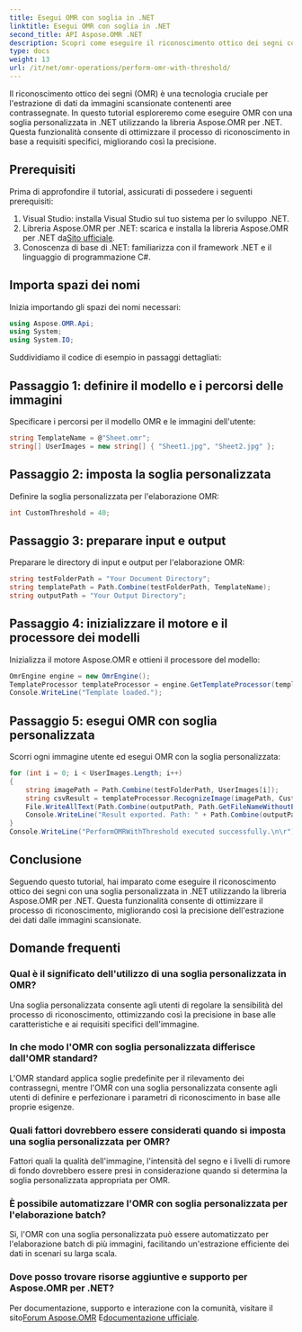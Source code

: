 ```yaml
---
title: Esegui OMR con soglia in .NET
linktitle: Esegui OMR con soglia in .NET
second_title: API Aspose.OMR .NET
description: Scopri come eseguire il riconoscimento ottico dei segni con una soglia personalizzata in .NET utilizzando Aspose.OMR per .NET. Migliora la precisione dei dati dalle immagini scansionate!
type: docs
weight: 13
url: /it/net/omr-operations/perform-omr-with-threshold/
---
```

Il riconoscimento ottico dei segni (OMR) è una tecnologia cruciale per l'estrazione di dati da immagini scansionate contenenti aree contrassegnate. In questo tutorial esploreremo come eseguire OMR con una soglia personalizzata in .NET utilizzando la libreria Aspose.OMR per .NET. Questa funzionalità consente di ottimizzare il processo di riconoscimento in base a requisiti specifici, migliorando così la precisione.
## Prerequisiti
Prima di approfondire il tutorial, assicurati di possedere i seguenti prerequisiti:
1. Visual Studio: installa Visual Studio sul tuo sistema per lo sviluppo .NET.
2.  Libreria Aspose.OMR per .NET: scarica e installa la libreria Aspose.OMR per .NET da[Sito ufficiale](https://releases.aspose.com/omr/net/).
3. Conoscenza di base di .NET: familiarizza con il framework .NET e il linguaggio di programmazione C#.
## Importa spazi dei nomi
Inizia importando gli spazi dei nomi necessari:
```csharp
using Aspose.OMR.Api;
using System;
using System.IO;
```
Suddividiamo il codice di esempio in passaggi dettagliati:
## Passaggio 1: definire il modello e i percorsi delle immagini
Specificare i percorsi per il modello OMR e le immagini dell'utente:
```csharp
string TemplateName = @"Sheet.omr";
string[] UserImages = new string[] { "Sheet1.jpg", "Sheet2.jpg" };
```
## Passaggio 2: imposta la soglia personalizzata
Definire la soglia personalizzata per l'elaborazione OMR:
```csharp
int CustomThreshold = 40;
```
## Passaggio 3: preparare input e output
Preparare le directory di input e output per l'elaborazione OMR:
```csharp
string testFolderPath = "Your Document Directory";
string templatePath = Path.Combine(testFolderPath, TemplateName);
string outputPath = "Your Output Directory";
```
## Passaggio 4: inizializzare il motore e il processore dei modelli
Inizializza il motore Aspose.OMR e ottieni il processore del modello:
```csharp
OmrEngine engine = new OmrEngine();
TemplateProcessor templateProcessor = engine.GetTemplateProcessor(templatePath);
Console.WriteLine("Template loaded.");
```
## Passaggio 5: esegui OMR con soglia personalizzata
Scorri ogni immagine utente ed esegui OMR con la soglia personalizzata:
```csharp
for (int i = 0; i < UserImages.Length; i++)
{
    string imagePath = Path.Combine(testFolderPath, UserImages[i]);
    string csvResult = templateProcessor.RecognizeImage(imagePath, CustomThreshold).GetCsv();
    File.WriteAllText(Path.Combine(outputPath, Path.GetFileNameWithoutExtension(UserImages[i]) + "_Threshold.csv"), csvResult);
    Console.WriteLine("Result exported. Path: " + Path.Combine(outputPath, Path.GetFileNameWithoutExtension(UserImages[i]) + "_Threshold.csv"));
}
Console.WriteLine("PerformOMRWithThreshold executed successfully.\n\r");
```
## Conclusione
Seguendo questo tutorial, hai imparato come eseguire il riconoscimento ottico dei segni con una soglia personalizzata in .NET utilizzando la libreria Aspose.OMR per .NET. Questa funzionalità consente di ottimizzare il processo di riconoscimento, migliorando così la precisione dell'estrazione dei dati dalle immagini scansionate.
## Domande frequenti
### Qual è il significato dell'utilizzo di una soglia personalizzata in OMR?
Una soglia personalizzata consente agli utenti di regolare la sensibilità del processo di riconoscimento, ottimizzando così la precisione in base alle caratteristiche e ai requisiti specifici dell'immagine.
### In che modo l'OMR con soglia personalizzata differisce dall'OMR standard?
L'OMR standard applica soglie predefinite per il rilevamento dei contrassegni, mentre l'OMR con una soglia personalizzata consente agli utenti di definire e perfezionare i parametri di riconoscimento in base alle proprie esigenze.
### Quali fattori dovrebbero essere considerati quando si imposta una soglia personalizzata per OMR?
Fattori quali la qualità dell'immagine, l'intensità del segno e i livelli di rumore di fondo dovrebbero essere presi in considerazione quando si determina la soglia personalizzata appropriata per OMR.
### È possibile automatizzare l'OMR con soglia personalizzata per l'elaborazione batch?
Sì, l'OMR con una soglia personalizzata può essere automatizzato per l'elaborazione batch di più immagini, facilitando un'estrazione efficiente dei dati in scenari su larga scala.
### Dove posso trovare risorse aggiuntive e supporto per Aspose.OMR per .NET?
 Per documentazione, supporto e interazione con la comunità, visitare il sito[Forum Aspose.OMR](https://forum.aspose.com/c/omr/38) E[documentazione ufficiale](https://reference.aspose.com/omr/net/).